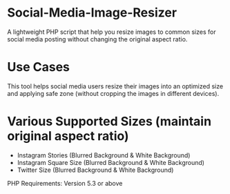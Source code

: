 # Social-Media-Image-Resizer
A lightweight PHP script that help you resize images to common sizes for social media posting without changing the original aspect ratio.

# Use Cases
This tool helps social media users resize their images into an optimized size and applying safe zone (without cropping the images in different devices).

# Various Supported Sizes (maintain original aspect ratio)
- Instagram Stories (Blurred Background & White Background)
- Instagram Square Size (Blurred Background & White Background)
- Twitter Size (Blurred Background & White Background)

PHP Requirements: Version 5.3 or above